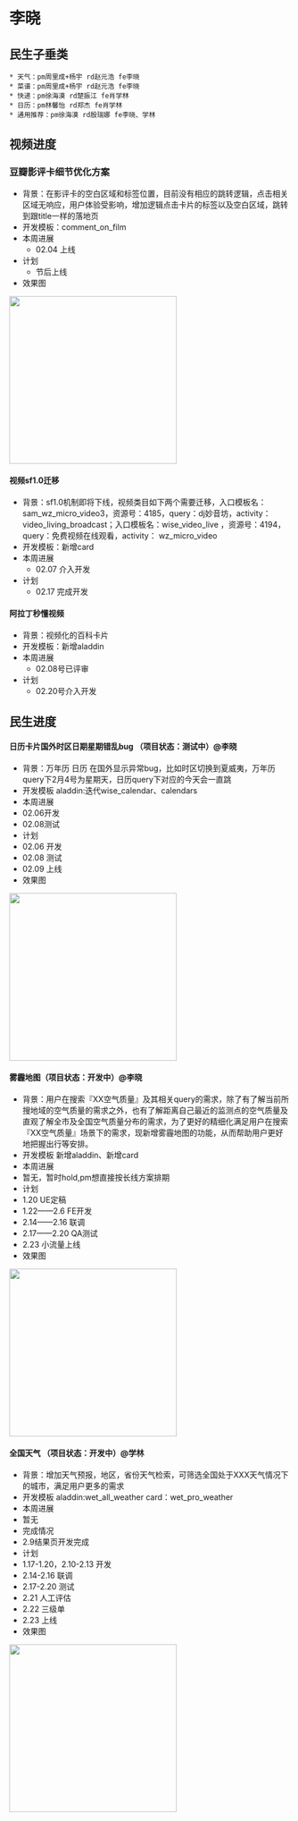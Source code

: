 # 李晓



## 民生子垂类

    * 天气：pm周里成+杨宇 rd赵元浩 fe李晓
    * 菜谱：pm周里成+杨宇 rd赵元浩 fe李晓
    * 快递：pm徐海漠 rd楚振江 fe肖学林
    * 日历：pm林馨怡 rd郑杰 fe肖学林
    * 通用推荐：pm徐海漠 rd殷瑞娜 fe李晓、学林

## 视频进度



### 豆瓣影评卡细节优化方案
- 背景：在影评卡的空白区域和标签位置，目前没有相应的跳转逻辑，点击相关区域无响应，用户体验受影响，增加逻辑点击卡片的标签以及空白区域，跳转到跟title一样的落地页
- 开发模板：comment_on_film
- 本周进展
  - 02.04 上线
- 计划  
  - 节后上线
- 效果图

<img src="http://wiki.baidu.com/download/attachments/246189488/BaiduHi_2017-2-8_18-41-59.png?api=v2" width="300"/>
 
#### 视频sf1.0迁移
- 背景：sf1.0机制即将下线，视频类目如下两个需要迁移，入口模板名： sam_wz_micro_video3，资源号：4185，query：dj妙音坊，activity：video_living_broadcast；入口模板名：wise_video_live ，资源号：4194，query：免费视频在线观看，activity： wz_micro_video
- 开发模板：新增card
- 本周进展
  - 02.07 介入开发
- 计划  
  - 02.17 完成开发
 
 
#### 阿拉丁秒懂视频
- 背景：视频化的百科卡片
- 开发模板：新增aladdin
- 本周进展
  - 02.08号已评审
- 计划  
  - 02.20号介入开发


## 民生进度

#### 日历卡片国外时区日期星期错乱bug （项目状态：测试中）@李晓
- 背景：万年历 日历 在国外显示异常bug，比如时区切换到夏威夷，万年历query下2月4号为星期天，日历query下对应的今天会一直跳
- 开发模板 aladdin:迭代wise_calendar、calendars
- 本周进展
 - 02.06开发
 - 02.08测试
- 计划 
 - 02.06 开发
 - 02.08 测试
 - 02.09 上线
- 效果图

<img src="http://wiki.baidu.com/download/attachments/246189488/2.PNG?api=v2" width="300px">







#### 雾霾地图（项目状态：开发中）@李晓
- 背景：用户在搜索『XX空气质量』及其相关query的需求，除了有了解当前所搜地域的空气质量的需求之外，也有了解距离自己最近的监测点的空气质量及直观了解全市及全国空气质量分布的需求，为了更好的精细化满足用户在搜索『XX空气质量』场景下的需求，现新增雾霾地图的功能，从而帮助用户更好地把握出行等安排。
- 开发模板 新增aladdin、新增card
- 本周进展
 - 暂无，暂时hold,pm想直接按长线方案排期
- 计划
 - 1.20 UE定稿 
 - 1.22——2.6 FE开发 
 - 2.14——2.16 联调
 - 2.17——2.20 QA测试 
 - 2.23 小流量上线 
- 效果图

<img src="http://wiki.baidu.com/download/attachments/246189488/demo-20170119114553-dosw4m.png?api=v2" width="300px"> 
 
#### 全国天气 （项目状态：开发中）@学林
- 背景：增加天气预报，地区，省份天气检索，可筛选全国处于XXX天气情况下的城市，满足用户更多的需求
- 开发模板 aladdin:wet_all_weather card：wet_pro_weather
- 本周进展
 - 暂无
- 完成情况
 - 2.9结果页开发完成
- 计划 
 - 1.17-1.20，2.10-2.13 开发
 - 2.14-2.16 联调
 - 2.17-2.20 测试
 - 2.21 人工评估
 - 2.22 三级单
 - 2.23 上线
- 效果图

<img src="http://wiki.baidu.com/download/attachments/246189488/image2017-1-19%2016%3A38%3A16.png?api=v2" width="300px">   
